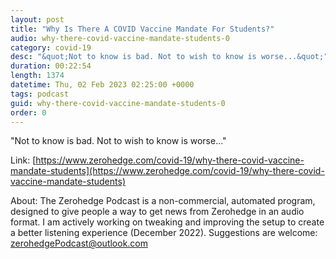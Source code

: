```yaml
---
layout: post
title: "Why Is There A COVID Vaccine Mandate For Students?"
audio: why-there-covid-vaccine-mandate-students-0
category: covid-19
desc: "&quot;Not to know is bad. Not to wish to know is worse...&quot;"
duration: 00:22:54
length: 1374
datetime: Thu, 02 Feb 2023 02:25:00 +0000
tags: podcast
guid: why-there-covid-vaccine-mandate-students-0
order: 0
---
```

&quot;Not to know is bad. Not to wish to know is worse...&quot;

Link: [https://www.zerohedge.com/covid-19/why-there-covid-vaccine-mandate-students](https://www.zerohedge.com/covid-19/why-there-covid-vaccine-mandate-students)

About: The Zerohedge Podcast is a non-commercial, automated program, designed to give people a way to get news from Zerohedge in an audio format.  I am actively working on tweaking and improving the setup to create a better listening experience (December 2022).  Suggestions are welcome: [zerohedgePodcast@outlook.com](mailto:zerohedgePodcast@outlook.com)